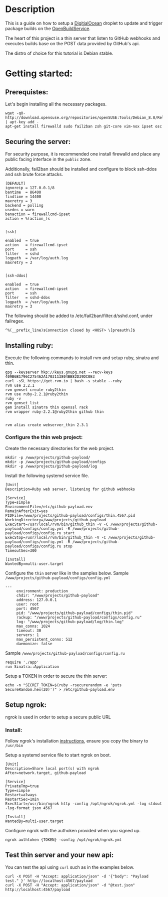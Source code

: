 # Description
This is a guide on how to setup a [DigitialOcean](http://www.digitalocean.com)
droplet to update and trigger package builds on the [OpenBuildService](http://build.opensuse.org).

The heart of this project is a thin server that listen to GitHub webhooks and
executes builds base on the POST data provided by GitHub's api.

The distro of choice for this tutorial is Debian stable.

# Getting started:

## Prerequistes:
Let's begin installing all the necessary packages.

```
wget -qO- http://download.opensuse.org/repositories/openSUSE:Tools/Debian_8.0/Release.key | apt-key add -
apt-get install firewalld sudo fail2ban zsh git-core vim-nox ipset osc
```

## Securing the server:
For security purpose, it is recommended one install firewalld and place
any public facing interface in the `public` zone.

Additionally, fail2ban should be installed and configure to block ssh-ddos and
ssh brute force attacks.
```
[DEFAULT]
ignoreip = 127.0.0.1/8
bantime  = 86400
findtime = 14400
maxretry = 3
backend = polling
usedns = warn
banaction = firewallcmd-ipset
action = %(action_)s


[ssh]

enabled  = true
action   = firewallcmd-ipset
port     = ssh
filter   = sshd
logpath  = /var/log/auth.log
maxretry = 3


[ssh-ddos]

enabled  = true
action   = firewallcmd-ipset
port     = ssh
filter   = sshd-ddos
logpath  = /var/log/auth.log
maxretry = 3
```

The following should be added to /etc/fail2ban/filter.d/sshd.conf, under
failregex.
```
^%(__prefix_line)sConnection closed by <HOST> \[preauth\]$
```

## Installing ruby:
Execute the following commands to install rvm and setup ruby, sinatra and thin.
```
gpg --keyserver hkp://keys.gnupg.net --recv-keys 409B6B1796C275462A1703113804BB82D39DC0E3
curl -sSL https://get.rvm.io | bash -s stable --ruby
rvm use 2.2.1
rvm gemset create ruby2thin
rvm use ruby-2.2.1@ruby2thin
ruby -v
rvm gemset list
gem install sinatra thin openssl rack
rvm wrapper ruby-2.2.1@ruby2thin github thin


rvm alias create webserver_thin 2.3.1
```

### Configure the thin web project:
Create the necessary directories for the web project.
```
mkdir -p /www/projects/github-payload/
mkdir -p /www/projects/github-payload/configs
mkdir -p /www/projects/github-payload/log
```

Install the following systemd service file.
```
[Unit]
Description=Ruby web server, listening for github webhooks

[Service]
Type=simple
EnvironmentFile=/etc/github-payload.env
RemainAfterExit=yes
PIDFile=/www/projects/github-payload/configs/thin.4567.pid
WorkingDirectory=/www/projects/github-payload
ExecStart=/usr/local/rvm/bin/github_thin -V -C /www/projects/github-payload/configs/config.yml -R /www/projects/github-payload/configs/config.ru start
ExecStop=/usr/local/rvm/bin/github_thin -V -C /www/projects/github-payload/configs/config.yml -R /www/projects/github-payload/configs/config.ru stop
TimeoutSec=300

[Install]
WantedBy=multi-user.target
```

Configure the `thin` server like in the samples below.
Sample `/www/projects/github-payload/configs/config.yml`
```
---
     environment: production
     chdir: "/www/projects/github-payload"
     address: 127.0.0.1
     user: root
     port: 4567
     pid: "/www/projects/github-payload/configs/thin.pid"
     rackup: "/www/projects/github-payload/configs/config.ru"
     log: "/www/projects/github-payload/log/thin.log"
     max_conns: 1024
     timeout: 30
     servers: 1
     max_persistent_conns: 512
     daemonize: false
```

Sample `/www/projects/github-payload/configs/config.ru`
```
require './app'
run Sinatra::Application
```

Setup a TOKEN in order to secure the thin server:
```
echo -n "SECRET_TOKEN=$(ruby -rsecurerandom -e 'puts SecureRandom.hex(20)')" > /etc/github-payload.env
```


## Setup ngrok:
ngrok is used in order to setup a secure public URL

### Install:
Follow ngrok's installation [instructions](https://ngrok.com/download), ensure
you copy the binary to `/usr/bin`

Setup a systemd service file to start ngrok on boot.
```
[Unit]
Description=Share local port(s) with ngrok
After=network.target, github-payload

[Service]
PrivateTmp=true
Type=simple
Restart=always
RestartSec=1min
ExecStart=/usr/bin/ngrok http -config /opt/ngrok/ngrok.yml -log stdout -log-format json 4567

[Install]
WantedBy=multi-user.target
```

Configure ngrok with the authoken provided when you signed up.
```
ngrok authtoken {TOKEN} -config /opt/ngrok/ngrok.yml
```

## Test thin server and your new api:
You can test the api using `curl` such as in the examples below.
```
curl -X POST -H "Accept: application/json" -d '{"body": "Payload test." }' http://localhost:4567/payload
curl -X POST -H "Accept: application/json" -d "@test.json" http://localhost:4567/payload
```
